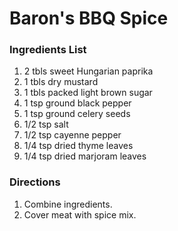 # Baron's BBQ Spice

### Ingredients List

1. 2 tbls sweet Hungarian paprika
1. 1 tbls dry mustard
1. 1 tbls packed light brown sugar
1. 1 tsp ground black pepper
1. 1 tsp ground celery seeds
1. 1/2 tsp salt
1. 1/2 tsp cayenne pepper
1. 1/4 tsp dried thyme leaves
1. 1/4 tsp dried marjoram leaves

### Directions

1. Combine ingredients.
1. Cover meat with spice mix.
